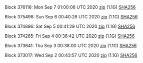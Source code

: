 Block 376116: Mon Sep  7 01:00:06 UTC 2020 [zip](https://dash-bootstrap.ams3.digitaloceanspaces.com/testnet/2020-09-07/bootstrap.dat.zip) (1.1G) [SHA256](https://dash-bootstrap.ams3.digitaloceanspaces.com/testnet/2020-09-07/sha256.txt)

Block 375498: Sun Sep  6 00:40:26 UTC 2020 [zip](https://dash-bootstrap.ams3.digitaloceanspaces.com/testnet/2020-09-06/bootstrap.dat.zip) (1.1G) [SHA256](https://dash-bootstrap.ams3.digitaloceanspaces.com/testnet/2020-09-06/sha256.txt)

Block 374896: Sat Sep  5 00:41:29 UTC 2020 [zip](https://dash-bootstrap.ams3.digitaloceanspaces.com/testnet/2020-09-05/bootstrap.dat.zip) (1.1G) [SHA256](https://dash-bootstrap.ams3.digitaloceanspaces.com/testnet/2020-09-05/sha256.txt)

Block 374265: Fri Sep  4 00:36:42 UTC 2020 [zip](https://dash-bootstrap.ams3.digitaloceanspaces.com/testnet/2020-09-04/bootstrap.dat.zip) (1.1G) [SHA256](https://dash-bootstrap.ams3.digitaloceanspaces.com/testnet/2020-09-04/sha256.txt)

Block 373641: Thu Sep  3 00:38:00 UTC 2020 [zip](https://dash-bootstrap.ams3.digitaloceanspaces.com/testnet/2020-09-03/bootstrap.dat.zip) (1.1G) [SHA256](https://dash-bootstrap.ams3.digitaloceanspaces.com/testnet/2020-09-03/sha256.txt)

Block 373017: Wed Sep  2 00:43:57 UTC 2020 [zip](https://dash-bootstrap.ams3.digitaloceanspaces.com/testnet/2020-09-02/bootstrap.dat.zip) (1.1G) [SHA256](https://dash-bootstrap.ams3.digitaloceanspaces.com/testnet/2020-09-02/sha256.txt)
